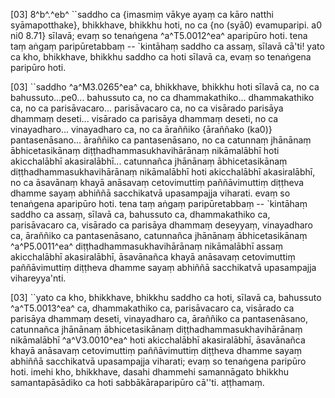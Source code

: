 [03] 8^b^.^eb^ ``saddho ca {imasmiṃ vākye ayaṃ ca kāro natthi  syāmapotthake}, bhikkhave, bhikkhu hoti, no ca {no (syā0)  evamuparipi. a0 ni0  8.71}  sīlavā; evaṃ so tenaṅgena ^a^T5.0012^ea^ aparipūro hoti. tena taṃ aṅgaṃ  paripūretabbaṃ -- `kintāhaṃ saddho ca assaṃ, sīlavā cā'ti! yato ca  kho, bhikkhave, bhikkhu saddho ca hoti sīlavā ca, evaṃ so tenaṅgena  paripūro hoti.

[03] ``saddho ^a^M3.0265^ea^ ca, bhikkhave, bhikkhu hoti sīlavā ca, no ca  bahussuto...pe0... bahussuto ca, no ca dhammakathiko... dhammakathiko  ca, no ca parisāvacaro... parisāvacaro ca, no ca visārado  parisāya dhammaṃ deseti... visārado ca parisāya dhammaṃ deseti, no  ca vinayadharo... vinayadharo ca, no ca āraññiko {āraññako (ka0)} pantasenāsano...  āraññiko ca pantasenāsano, no ca catunnaṃ jhānānaṃ ābhicetasikānaṃ  diṭṭhadhammasukhavihārānaṃ nikāmalābhī hoti akicchalābhī  akasiralābhī... catunnañca jhānānaṃ ābhicetasikānaṃ  diṭṭhadhammasukhavihārānaṃ nikāmalābhī hoti akicchalābhī  akasiralābhī, no ca āsavānaṃ khayā anāsavaṃ cetovimuttiṃ  paññāvimuttiṃ diṭṭheva dhamme sayaṃ abhiññā sacchikatvā upasampajja  viharati. evaṃ so tenaṅgena aparipūro hoti. tena taṃ aṅgaṃ  paripūretabbaṃ -- `kintāhaṃ saddho ca assaṃ, sīlavā ca, bahussuto ca,  dhammakathiko ca, parisāvacaro ca, visārado ca parisāya dhammaṃ  deseyyaṃ, vinayadharo ca, āraññiko ca pantasenāsano, catunnañca  jhānānaṃ ābhicetasikānaṃ ^a^P5.0011^ea^ diṭṭhadhammasukhavihārānaṃ  nikāmalābhī assaṃ akicchalābhī akasiralābhī, āsavānañca khayā  anāsavaṃ cetovimuttiṃ paññāvimuttiṃ diṭṭheva dhamme sayaṃ abhiññā  sacchikatvā upasampajja vihareyya'nti.

[03] ``yato ca kho, bhikkhave, bhikkhu saddho ca hoti, sīlavā  ca, bahussuto ^a^T5.0013^ea^ ca, dhammakathiko ca, parisāvacaro ca, visārado ca  parisāya dhammaṃ deseti, vinayadharo ca, āraññiko ca pantasenāsano,  catunnañca jhānānaṃ ābhicetasikānaṃ diṭṭhadhammasukhavihārānaṃ  nikāmalābhī ^a^V3.0010^ea^ hoti akicchalābhī akasiralābhī, āsavānañca khayā  anāsavaṃ cetovimuttiṃ paññāvimuttiṃ diṭṭheva dhamme sayaṃ abhiññā  sacchikatvā upasampajja viharati; evaṃ so tenaṅgena paripūro hoti.  imehi kho, bhikkhave, dasahi dhammehi samannāgato bhikkhu  samantapāsādiko ca hoti sabbākāraparipūro cā''ti. aṭṭhamaṃ.